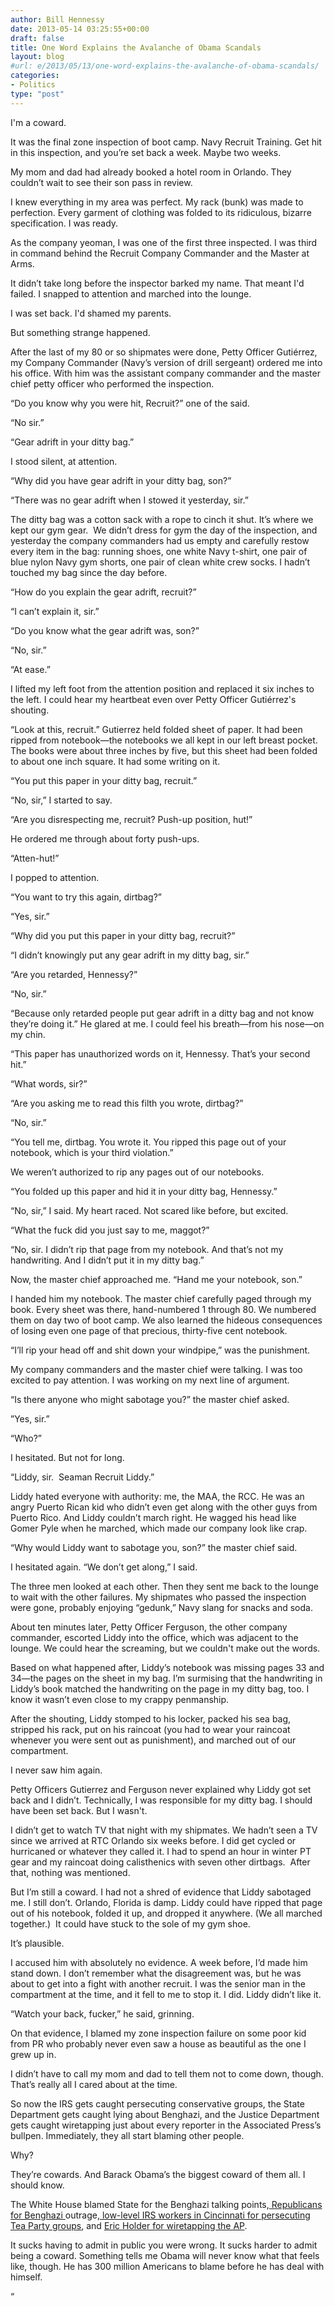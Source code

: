 ```yaml
---
author: Bill Hennessy
date: 2013-05-14 03:25:55+00:00
draft: false
title: One Word Explains the Avalanche of Obama Scandals
layout: blog
#url: e/2013/05/13/one-word-explains-the-avalanche-of-obama-scandals/
categories:
- Politics
type: "post"
---
```


I'm a coward.

It was the final zone inspection of boot camp. Navy Recruit Training. Get hit in this inspection, and you’re set back a week. Maybe two weeks.

My mom and dad had already booked a hotel room in Orlando. They couldn’t wait to see their son pass in review.

I knew everything in my area was perfect. My rack (bunk) was made to perfection. Every garment of clothing was folded to its ridiculous, bizarre specification. I was ready.

As the company yeoman, I was one of the first three inspected. I was third in command behind the Recruit Company Commander and the Master at Arms.

It didn’t take long before the inspector barked my name. That meant I'd failed. I snapped to attention and marched into the lounge.

I was set back. I'd shamed my parents.

But something strange happened.

After the last of my 80 or so shipmates were done, Petty Officer Gutiérrez, my Company Commander (Navy’s version of drill sergeant) ordered me into his office. With him was the assistant company commander and the master chief petty officer who performed the inspection.

“Do you know why you were hit, Recruit?” one of the said.

“No sir.”

“Gear adrift in your ditty bag.”

I stood silent, at attention.

“Why did you have gear adrift in your ditty bag, son?”

“There was no gear adrift when I stowed it yesterday, sir.”

The ditty bag was a cotton sack with a rope to cinch it shut. It’s where we kept our gym gear.  We didn’t dress for gym the day of the inspection, and yesterday the company commanders had us empty and carefully restow every item in the bag: running shoes, one white Navy t-shirt, one pair of blue nylon Navy gym shorts, one pair of clean white crew socks. I hadn’t touched my bag since the day before.

“How do you explain the gear adrift, recruit?”

“I can’t explain it, sir.”

“Do you know what the gear adrift was, son?”

“No, sir.”

“At ease.”

I lifted my left foot from the attention position and replaced it six inches to the left. I could hear my heartbeat even over Petty Officer Gutiérrez's shouting.

“Look at this, recruit.” Gutierrez held folded sheet of paper. It had been ripped from notebook—the notebooks we all kept in our left breast pocket.  The books were about three inches by five, but this sheet had been folded to about one inch square. It had some writing on it.

“You put this paper in your ditty bag, recruit.”

“No, sir,” I started to say.

“Are you disrespecting me, recruit? Push-up position, hut!”

He ordered me through about forty push-ups.

“Atten-hut!”

I popped to attention.

“You want to try this again, dirtbag?”

“Yes, sir.”

“Why did you put this paper in your ditty bag, recruit?”

“I didn’t knowingly put any gear adrift in my ditty bag, sir.”

“Are you retarded, Hennessy?”

“No, sir.”

“Because only retarded people put gear adrift in a ditty bag and not know they’re doing it.” He glared at me. I could feel his breath—from his nose—on my chin.

“This paper has unauthorized words on it, Hennessy. That’s your second hit.”

“What words, sir?”

“Are you asking me to read this filth you wrote, dirtbag?”

“No, sir.”

“You tell me, dirtbag. You wrote it. You ripped this page out of your notebook, which is your third violation.”

We weren’t authorized to rip any pages out of our notebooks.

“You folded up this paper and hid it in your ditty bag, Hennessy.”

“No, sir,” I said. My heart raced. Not scared like before, but excited.

“What the fuck did you just say to me, maggot?”

“No, sir. I didn’t rip that page from my notebook. And that’s not my handwriting. And I didn’t put it in my ditty bag.”

Now, the master chief approached me. “Hand me your notebook, son.”

I handed him my notebook. The master chief carefully paged through my book. Every sheet was there, hand-numbered 1 through 80. We numbered them on day two of boot camp. We also learned the hideous consequences of losing even one page of that precious, thirty-five cent notebook.

“I’ll rip your head off and shit down your windpipe,” was the punishment.

My company commanders and the master chief were talking. I was too excited to pay attention. I was working on my next line of argument.

“Is there anyone who might sabotage you?” the master chief asked.

”Yes, sir.”

“Who?”

I hesitated. But not for long.

“Liddy, sir.  Seaman Recruit Liddy.”

Liddy hated everyone with authority: me, the MAA, the RCC. He was an angry Puerto Rican kid who didn’t even get along with the other guys from Puerto Rico. And Liddy couldn’t march right. He wagged his head like Gomer Pyle when he marched, which made our company look like crap.

“Why would Liddy want to sabotage you, son?” the master chief said.

I hesitated again. “We don’t get along,” I said.

The three men looked at each other. Then they sent me back to the lounge to wait with the other failures. My shipmates who passed the inspection were gone, probably enjoying “gedunk,” Navy slang for snacks and soda.

About ten minutes later, Petty Officer Ferguson, the other company commander, escorted Liddy into the office, which was adjacent to the lounge. We could hear the screaming, but we couldn't make out the words.

Based on what happened after, Liddy’s notebook was missing pages 33 and 34—the pages on the sheet in my bag. I’m surmising that the handwriting in Liddy’s book matched the handwriting on the page in my ditty bag, too. I know it wasn’t even close to my crappy penmanship.

After the shouting, Liddy stomped to his locker, packed his sea bag, stripped his rack, put on his raincoat (you had to wear your raincoat whenever you were sent out as punishment), and marched out of our compartment.

I never saw him again.

Petty Officers Gutierrez and Ferguson never explained why Liddy got set back and I didn’t. Technically, I was responsible for my ditty bag. I should have been set back. But I wasn't.

I didn’t get to watch TV that night with my shipmates. We hadn’t seen a TV since we arrived at RTC Orlando six weeks before. I did get cycled or hurricaned or whatever they called it. I had to spend an hour in winter PT gear and my raincoat doing calisthenics with seven other dirtbags.  After that, nothing was mentioned.

But I’m still a coward. I had not a shred of evidence that Liddy sabotaged me. I still don’t. Orlando, Florida is damp. Liddy could have ripped that page out of his notebook, folded it up, and dropped it anywhere. (We all marched together.)  It could have stuck to the sole of my gym shoe.

It’s plausible.

I accused him with absolutely no evidence. A week before, I’d made him stand down. I don’t remember what the disagreement was, but he was about to get into a fight with another recruit. I was the senior man in the compartment at the time, and it fell to me to stop it. I did. Liddy didn’t like it.

“Watch your back, fucker,” he said, grinning.

On that evidence, I blamed my zone inspection failure on some poor kid from PR who probably never even saw a house as beautiful as the one I grew up in.

I didn’t have to call my mom and dad to tell them not to come down, though. That’s really all I cared about at the time.

So now the IRS gets caught persecuting conservative groups, the State Department gets caught lying about Benghazi, and the Justice Department gets caught wiretapping just about every reporter in the Associated Press’s bullpen. Immediately, they all start blaming other people.

Why?

They’re cowards. And Barack Obama’s the biggest coward of them all. I should know.

The White House blamed State for the Benghazi talking points,[ Republicans for Benghazi ](https://www.businessinsider.com/obama-irs-scandal-tea-party-conservatives-2013-5)outrage,[ low-level IRS workers in Cincinnati for persecuting Tea Party groups](https://www.businessinsider.com/washington-irs-officials-involved-in-tea-party-scandal-2013-5), and [Eric Holder for wiretapping the AP](https://www.businessinsider.com/obama-doj-ap-phones-2013-5).

It sucks having to admit in public you were wrong. It sucks harder to admit being a coward. Something tells me Obama will never know what that feels like, though. He has 300 million Americans to blame before he has deal with himself.

“
